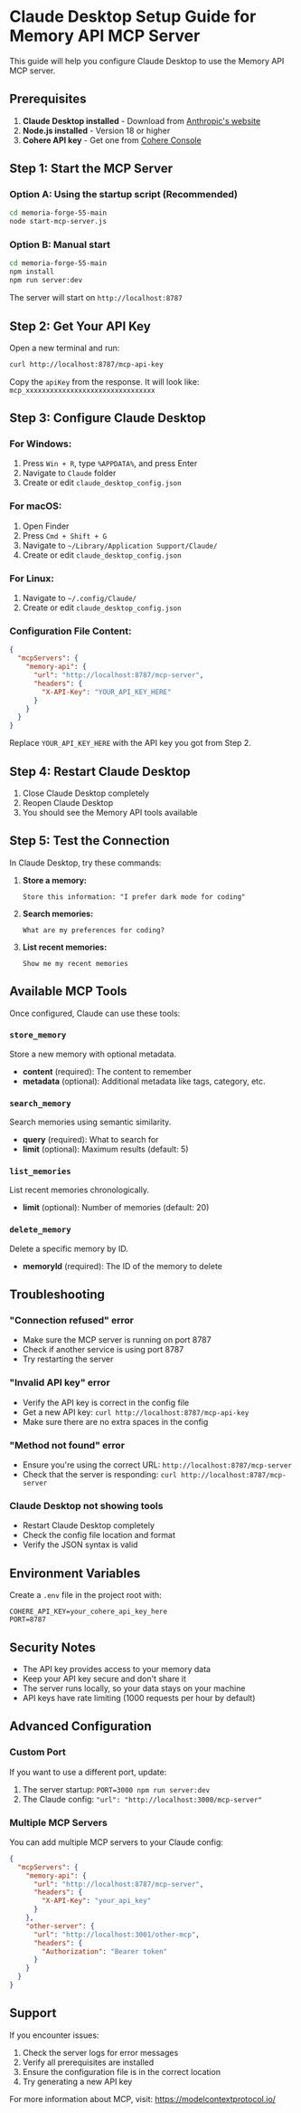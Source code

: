 # Claude Desktop Setup Guide for Memory API MCP Server

This guide will help you configure Claude Desktop to use the Memory API MCP server.

## Prerequisites

1. **Claude Desktop installed** - Download from [Anthropic's website](https://claude.ai/download)
2. **Node.js installed** - Version 18 or higher
3. **Cohere API key** - Get one from [Cohere Console](https://dashboard.cohere.ai/)

## Step 1: Start the MCP Server

### Option A: Using the startup script (Recommended)
```bash
cd memoria-forge-55-main
node start-mcp-server.js
```

### Option B: Manual start
```bash
cd memoria-forge-55-main
npm install
npm run server:dev
```

The server will start on `http://localhost:8787`

## Step 2: Get Your API Key

Open a new terminal and run:
```bash
curl http://localhost:8787/mcp-api-key
```

Copy the `apiKey` from the response. It will look like: `mcp_xxxxxxxxxxxxxxxxxxxxxxxxxxxxxxxx`

## Step 3: Configure Claude Desktop

### For Windows:
1. Press `Win + R`, type `%APPDATA%`, and press Enter
2. Navigate to `Claude` folder
3. Create or edit `claude_desktop_config.json`

### For macOS:
1. Open Finder
2. Press `Cmd + Shift + G`
3. Navigate to `~/Library/Application Support/Claude/`
4. Create or edit `claude_desktop_config.json`

### For Linux:
1. Navigate to `~/.config/Claude/`
2. Create or edit `claude_desktop_config.json`

### Configuration File Content:
```json
{
  "mcpServers": {
    "memory-api": {
      "url": "http://localhost:8787/mcp-server",
      "headers": {
        "X-API-Key": "YOUR_API_KEY_HERE"
      }
    }
  }
}
```

Replace `YOUR_API_KEY_HERE` with the API key you got from Step 2.

## Step 4: Restart Claude Desktop

1. Close Claude Desktop completely
2. Reopen Claude Desktop
3. You should see the Memory API tools available

## Step 5: Test the Connection

In Claude Desktop, try these commands:

1. **Store a memory:**
   ```
   Store this information: "I prefer dark mode for coding"
   ```

2. **Search memories:**
   ```
   What are my preferences for coding?
   ```

3. **List recent memories:**
   ```
   Show me my recent memories
   ```

## Available MCP Tools

Once configured, Claude can use these tools:

### `store_memory`
Store a new memory with optional metadata.
- **content** (required): The content to remember
- **metadata** (optional): Additional metadata like tags, category, etc.

### `search_memory`
Search memories using semantic similarity.
- **query** (required): What to search for
- **limit** (optional): Maximum results (default: 5)

### `list_memories`
List recent memories chronologically.
- **limit** (optional): Number of memories (default: 20)

### `delete_memory`
Delete a specific memory by ID.
- **memoryId** (required): The ID of the memory to delete

## Troubleshooting

### "Connection refused" error
- Make sure the MCP server is running on port 8787
- Check if another service is using port 8787
- Try restarting the server

### "Invalid API key" error
- Verify the API key is correct in the config file
- Get a new API key: `curl http://localhost:8787/mcp-api-key`
- Make sure there are no extra spaces in the config

### "Method not found" error
- Ensure you're using the correct URL: `http://localhost:8787/mcp-server`
- Check that the server is responding: `curl http://localhost:8787/mcp-server`

### Claude Desktop not showing tools
- Restart Claude Desktop completely
- Check the config file location and format
- Verify the JSON syntax is valid

## Environment Variables

Create a `.env` file in the project root with:
```env
COHERE_API_KEY=your_cohere_api_key_here
PORT=8787
```

## Security Notes

- The API key provides access to your memory data
- Keep your API key secure and don't share it
- The server runs locally, so your data stays on your machine
- API keys have rate limiting (1000 requests per hour by default)

## Advanced Configuration

### Custom Port
If you want to use a different port, update:
1. The server startup: `PORT=3000 npm run server:dev`
2. The Claude config: `"url": "http://localhost:3000/mcp-server"`

### Multiple MCP Servers
You can add multiple MCP servers to your Claude config:
```json
{
  "mcpServers": {
    "memory-api": {
      "url": "http://localhost:8787/mcp-server",
      "headers": {
        "X-API-Key": "your_api_key"
      }
    },
    "other-server": {
      "url": "http://localhost:3001/other-mcp",
      "headers": {
        "Authorization": "Bearer token"
      }
    }
  }
}
```

## Support

If you encounter issues:
1. Check the server logs for error messages
2. Verify all prerequisites are installed
3. Ensure the configuration file is in the correct location
4. Try generating a new API key

For more information about MCP, visit: https://modelcontextprotocol.io/
